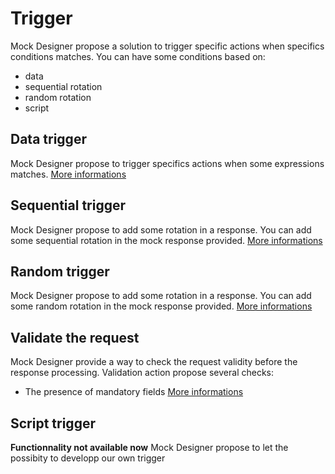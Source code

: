 # Trigger
Mock Designer propose a solution to trigger specific actions when specifics conditions matches.
You can have some conditions based on:
* data
* sequential rotation
* random rotation
* script

## Data trigger
Mock Designer propose to trigger specifics actions when some expressions matches.
[More informations](https://github.com/kevinramage/mockDesigner/blob/master/doc/dataTrigger.md)

## Sequential trigger
Mock Designer propose to add some rotation in a response. You can add some sequential rotation in the mock response provided.
[More informations](https://github.com/kevinramage/mockDesigner/blob/master/doc/sequential.md)

## Random trigger
Mock Designer propose to add some rotation in a response. You can add some random rotation in the mock response provided.
[More informations](https://github.com/kevinramage/mockDesigner/blob/master/doc/random.md)

## Validate the request
Mock Designer provide a way to check the request validity before the response processing.
Validation action propose several checks:
* The presence of mandatory fields
[More informations](https://github.com/kevinramage/mockDesigner/blob/master/doc/validate.md)

## Script trigger
**Functionnality not available now**
Mock Designer propose to let the possibity to developp our own trigger